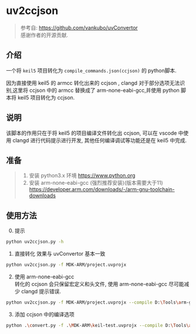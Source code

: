 # uv2ccjson

> 参考自: https://github.com/vankubo/uvConvertor  
> 感谢作者的开源贡献.

## 介绍

一个将 `keil5` 项目转化为 `compile_commands.json(ccjson)` 的 python脚本.  

因为直接使用 keil5 的 armcc 转化出来的 ccjson , clangd 对于部分选项无法识别,这里将 ccjson 中的 armcc 替换成了 arm-none-eabi-gcc,并使用 python 脚本将 keil5 项目转化为 ccjson.  

## 说明

该脚本的作用只在于将 keil5 的项目编译文件转化出 ccjson, 可以在 vscode 中使用 clangd 进行代码提示进行开发, 其他任何编译调试等功能还是在 keil5 中完成.

## 准备

> 1. 安装 python3.x 环境 https://www.python.org
> 2. 安装 arm-none-eabi-gcc (强烈推荐安装)(版本需要大于11) https://developer.arm.com/downloads/-/arm-gnu-toolchain-downloads


## 使用方法

0. 提示  
```sh
python uv2ccjson.py -h
```

1. 直接转化
效果与 uvConvertor 基本一致  
```sh
python uv2ccjson.py -f MDK-ARM/project.uvprojx
```

2. 使用 arm-none-eabi-gcc  
转化的 ccjson 会只保留宏定义和头文件, 使用 arm-none-eabi-gcc 尽可能减少 clangd 提示错误.
```sh
python uv2ccjson.py -f MDK-ARM/project.uvprojx --compile D:\Tools\arm-gnu-toolchain-14.2.rel1-mingw-w64-i686-arm-none-eabi\bin\arm-none-eabi-gcc.exe"
```

3. 添加 ccjson 中的编译选项  
```sh
python .\convert.py -f .\MDK-ARM\keil-test.uvprojx --compile D:\Tools\arm-gnu-toolchain-14.2.rel1-mingw-w64-i686-arm-none-eabi\bin\arm-none-eabi-gcc.exe --cflags "-g -o3"
```